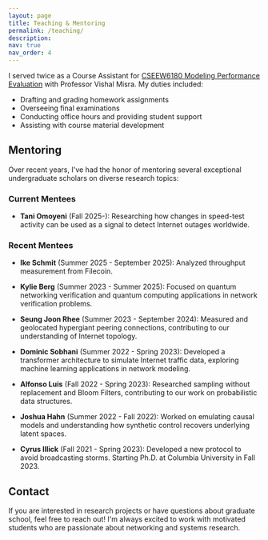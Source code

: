 ```yaml
---
layout: page
title: Teaching & Mentoring
permalink: /teaching/
description:
nav: true
nav_order: 4
---
```


I served twice as a Course Assistant for [CSEEW6180 Modeling Performance Evaluation](http://www.cs.columbia.edu/~misra/6180.html) with Professor Vishal Misra. My duties included:

- Drafting and grading homework assignments
- Overseeing final examinations
- Conducting office hours and providing student support
- Assisting with course material development

## Mentoring

Over recent years, I've had the honor of mentoring several exceptional undergraduate scholars on diverse research topics:

### Current Mentees

- **Tani Omoyeni** (Fall 2025-): Researching how changes in speed-test activity can be used as a signal to detect Internet outages worldwide.

### Recent Mentees

- **Ike Schmit** (Summer 2025 - September 2025): Analyzed throughput measurement from Filecoin.

- **Kylie Berg** (Summer 2023 - Summer 2025): Focused on quantum networking verification and quantum computing applications in network verification problems.

- **Seung Joon Rhee** (Summer 2023 - September 2024): Measured and geolocated hypergiant peering connections, contributing to our understanding of Internet topology.

- **Dominic Sobhani** (Summer 2022 - Spring 2023): Developed a transformer architecture to simulate Internet traffic data, exploring machine learning applications in network modeling.

- **Alfonso Luis** (Fall 2022 - Spring 2023): Researched sampling without replacement and Bloom Filters, contributing to our work on probabilistic data structures.

- **Joshua Hahn** (Summer 2022 - Fall 2022): Worked on emulating causal models and understanding how synthetic control recovers underlying latent spaces.

- **Cyrus Illick** (Fall 2021 - Spring 2023): Developed a new protocol to avoid broadcasting storms. Starting Ph.D. at Columbia University in Fall 2023.


## Contact

If you are interested in research projects or have questions about graduate school, feel free to reach out! I'm always excited to work with motivated students who are passionate about networking and systems research.

